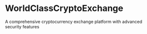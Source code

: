 # WorldClassCryptoExchange
A comprehensive cryptocurrency exchange platform with advanced security features
